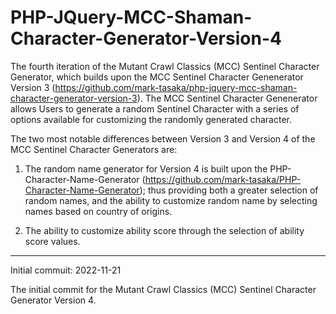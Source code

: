 # PHP-JQuery-MCC-Shaman-Character-Generator-Version-4

The fourth iteration of the Mutant Crawl Classics (MCC) Sentinel Character Generator, which builds upon the MCC Sentinel Character Genenerator Version 3 (https://github.com/mark-tasaka/php-jquery-mcc-shaman-character-generator-version-3). The MCC Sentinel Character Genenerator allows Users to generate a random Sentinel Character with a series of options available for customizing the randomly generated character.

The two most notable differences between Version 3 and Version 4 of the MCC Sentinel Character Generators are:

1. The random name generator for Version 4 is built upon the PHP-Character-Name-Generator (https://github.com/mark-tasaka/PHP-Character-Name-Generator); thus providing both a greater selection of random names, and the ability to customize random name by selecting names based on country of origins.

2. The ability to customize ability score through the selection of ability score values.

-----------

Initial commuit: 2022-11-21

The initial commit for the Mutant Crawl Classics (MCC) Sentinel Character Generator Version 4.
